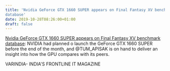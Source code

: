 ```yaml
---
title: 'Nvidia GeForce GTX 1660 SUPER appears on Final Fantasy XV benchmark
database'
date: 2019-10-28T08:26:00+01:00
draft: false
---
```


[Nvidia GeForce GTX 1660 SUPER appears on Final Fantasy XV benchmark database](https://varindia.com/news/nvidia-geforce-gtx-1660-super-appears-on-final-fantasy-xv-benchmark-database#.XbaYMBWEfa0.blogger): NVIDIA had planned o launch the GeForce GTX 1660 SUPER before the end of the month, and @TUM\_APISAK is on hand to deliver an insight into how the GPU compares with its peers.  
  
VARINDIA- INDIA'S FRONTLINE IT MAGAZINE